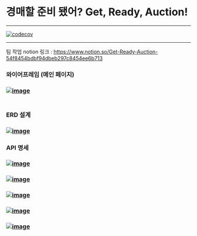 # 경매할 준비 됐어? Get, Ready, Auction!
***
[![codecov](https://codecov.io/gh/jeonga127/GetReadyAuction/branch/main/graph/badge.svg?token=902MV0N0HR)](https://codecov.io/gh/jeonga127/GetReadyAuction)
***

팀 작업 notion 링크 : https://www.notion.so/Get-Ready-Auction-54f8454bdbf94dbeb297c8454ee6b713


### 와이어프레임 (메인 페이지)
### <a href="https://ibb.co/7jb3jrp"><img src="https://i.ibb.co/ZGNQGcg/image.png" alt="image" border="0"></a><br /><a target='_blank' href='https://dedupelist.com/'></a><br />

### ERD 설계 
### <a href="https://ibb.co/k42K1Kc"><img src="https://i.ibb.co/sK9jHj3/image.png" alt="image" border="0"></a>

### API 명세
### <a href="https://ibb.co/X4QqHRL"><img src="https://i.ibb.co/Qcg40wQ/image.png" alt="image" border="0"></a><br /><a target='_blank' href='https://dedupelist.com/'></a>
### <a href="https://ibb.co/TYT50Dj"><img src="https://i.ibb.co/gm7CWbq/image.png" alt="image" border="0"></a><br /><a target='_blank' href='https://dedupelist.com/'></a>
### <a href="https://ibb.co/hDgyzP6"><img src="https://i.ibb.co/vZcHn7F/image.png" alt="image" border="0"></a><br /><a target='_blank' href='https://dedupelist.com/'></a>
### <a href="https://ibb.co/R0Jw8rw"><img src="https://i.ibb.co/gTcKYqK/image.png" alt="image" border="0"></a><br /><a target='_blank' href='https://dedupelist.com/'></a>
### <a href="https://ibb.co/Y3G0k9Y"><img src="https://i.ibb.co/s2rWwSk/image.png" alt="image" border="0"></a>
